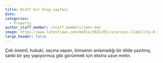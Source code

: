 ```yaml
---
title: Draft bir blog sayfası
date:
categories:
  - Property
author_staff_member: /staff_members/john-doe
image: https://www.latestlaws.com/media/2022/05/vicarious-liability-0-1652355493.jpg
large_header: false
---
```

Çok önemli, hukuki, saçma sapan, kimsenin anlamadığı bir dilde yazılmış, sanki bir şey yapıyormuş gibi görünmek için ekstra uzun metin.